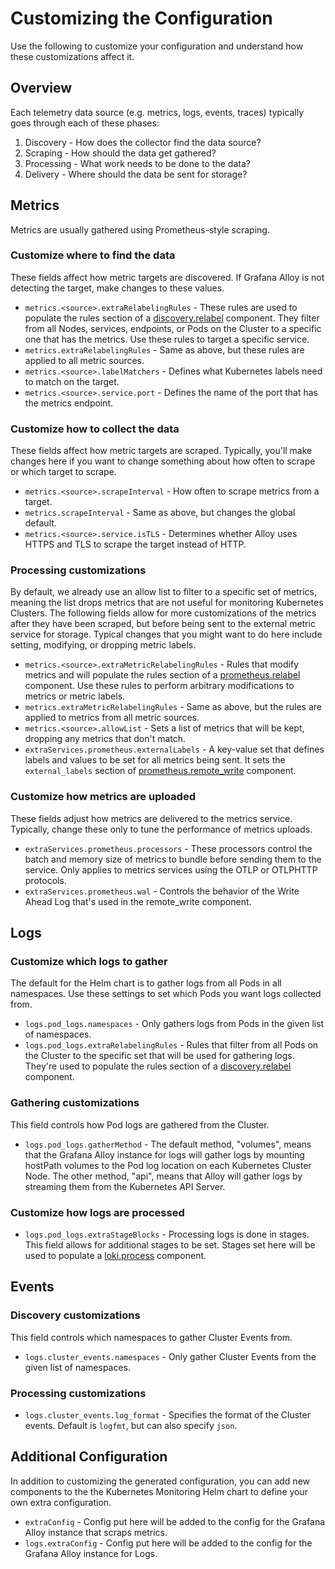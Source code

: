 # Customizing the Configuration

Use the following to customize your configuration and understand how these customizations affect it.

## Overview

Each telemetry data source (e.g. metrics, logs, events, traces) typically goes through each of these phases:

1. Discovery - How does the collector find the data source?
2. Scraping - How should the data get gathered?
3. Processing - What work needs to be done to the data?
4. Delivery - Where should the data be sent for storage?

## Metrics

Metrics are usually gathered using Prometheus-style scraping.

### Customize where to find the data

These fields affect how metric targets are discovered. If Grafana Alloy is not detecting the target, make changes to
these values.

* `metrics.<source>.extraRelabelingRules` - These rules are used to populate the rules section of a
  [discovery.relabel](https://grafana.com/docs/alloy/latest/reference/components/discovery.relabel/) component.
  They filter from all Nodes, services, endpoints, or Pods on the
  Cluster to a specific one that has the metrics.
  Use these rules to target a specific service.
* `metrics.extraRelabelingRules` - Same as above, but these rules are applied to all metric sources.
* `metrics.<source>.labelMatchers` - Defines what Kubernetes labels need to match on the target.
* `metrics.<source>.service.port` - Defines the name of the port that has the metrics endpoint.

### Customize how to collect the data

These fields affect how metric targets are scraped. Typically, you'll make changes here if
you want to change something about how often to scrape or which target to scrape.

* `metrics.<source>.scrapeInterval` - How often to scrape metrics from a target.
* `metrics.scrapeInterval` - Same as above, but changes the global default.
* `metrics.<source>.service.isTLS` - Determines whether Alloy uses HTTPS and TLS to scrape the target instead of HTTP.

### Processing customizations

By default, we already use an allow list to filter to a specific set of metrics, meaning the list drops metrics that
are not useful for monitoring Kubernetes Clusters. The following fields allow for more customizations of the metrics
after they have been scraped, but before being sent to the external metric service for storage. Typical changes that you
might want to do here include setting, modifying, or dropping metric labels.

* `metrics.<source>.extraMetricRelabelingRules` - Rules that modify metrics and will populate the rules
  section of a [prometheus.relabel](https://grafana.com/docs/alloy/latest/reference/components/prometheus.relabel/)
  component. Use these rules to perform arbitrary modifications to metrics or metric labels.
* `metrics.extraMetricRelabelingRules` - Same as above, but the rules are applied to metrics from all metric sources.
* `metrics.<source>.allowList` - Sets a list of metrics that will be kept, dropping any metrics that don't match.
* `extraServices.prometheus.externalLabels` - A key-value set that defines labels and values to be set for all metrics
  being sent. It sets the `external_labels` section of
  [prometheus.remote_write](https://grafana.com/docs/alloy/latest/reference/components/prometheus.remote_write/#arguments)
  component.

### Customize how metrics are uploaded

These fields adjust how metrics are delivered to the metrics service. Typically, change these only to
tune the performance of metrics uploads.

* `extraServices.prometheus.processors` - These processors control the batch and memory size of metrics to bundle
  before sending them to the service. Only applies to metrics services using the OTLP or OTLPHTTP protocols.
* `extraServices.prometheus.wal` - Controls the behavior of the Write Ahead Log that's used in the remote_write
  component.

## Logs

### Customize which logs to gather

The default for the Helm chart is to gather logs from all Pods in all namespaces. Use these settings to set which Pods
you want logs collected from.

* `logs.pod_logs.namespaces` - Only gathers logs from Pods in the given list of namespaces.
* `logs.pod_logs.extraRelabelingRules` - Rules that filter from all Pods on the Cluster to the specific set
  that will be used for gathering logs. They're used to populate the rules section of a
  [discovery.relabel](https://grafana.com/docs/alloy/latest/reference/components/discovery.relabel/) component.

### Gathering customizations

This field controls how Pod logs are gathered from the Cluster.

* `logs.pod_logs.gatherMethod` - The default method, "volumes", means that the Grafana Alloy instance for logs will
  gather logs by mounting hostPath volumes to the Pod log location on each Kubernetes Cluster Node. The other method,
  "api", means that Alloy will gather logs by streaming them from the Kubernetes API Server.

### Customize how logs are processed

* `logs.pod_logs.extraStageBlocks` - Processing logs is done in stages. This field allows for additional stages to
  be set. Stages set here will be used to populate a
  [loki.process](https://grafana.com/docs/alloy/latest/reference/components/loki.process/) component.

## Events

### Discovery customizations

This field controls which namespaces to gather Cluster Events from.

* `logs.cluster_events.namespaces` - Only gather Cluster Events from the given list of namespaces.

### Processing customizations

* `logs.cluster_events.log_format` - Specifies the format of the Cluster events. Default is `logfmt`, but can also
  specify
  `json`.

## Additional Configuration

In addition to customizing the generated configuration, you can add new components to the the Kubernetes Monitoring Helm
chart to define your own extra configuration.

* `extraConfig` - Config put here will be added to the config for the Grafana Alloy instance that scraps metrics.
* `logs.extraConfig` - Config put here will be added to the config for the Grafana Alloy instance for Logs.
